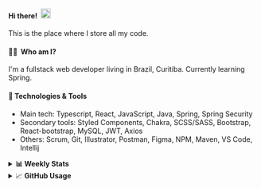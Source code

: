 #### Hi there!&nbsp;&nbsp;<img src="https://media.giphy.com/media/hvRJCLFzcasrR4ia7z/giphy.gif" width="20px">
This is the place where I store all my code.

#### 👨‍💻 &nbsp;Who am I?
I'm a fullstack web developer living in Brazil, Curitiba. Currently learning Spring.

#### 🔧&nbsp;Technologies & Tools
- Main tech: Typescript, React, JavaScript, Java, Spring, Spring Security </br>
- Secondary tools: Styled Components, Chakra, SCSS/SASS, Bootstrap, React-bootstrap, MySQL, JWT, Axios </br>
- Others: Scrum, Git, Illustrator, Postman, Figma, NPM, Maven, VS Code, Intellij </br> 


<details>
  <summary><b> 📊&nbsp;Weekly Stats</b></summary>
<!--START_SECTION:waka-->

```text
TypeScript       55 hrs 8 mins   █████████████████████░░░░   84.15 %
Java             6 hrs 20 mins   ██▒░░░░░░░░░░░░░░░░░░░░░░   09.67 %
JavaScript       1 hr 37 mins    ▓░░░░░░░░░░░░░░░░░░░░░░░░   02.48 %
Text             43 mins         ▒░░░░░░░░░░░░░░░░░░░░░░░░   01.11 %
JSON             37 mins         ▒░░░░░░░░░░░░░░░░░░░░░░░░   00.94 %
CSS              31 mins         ▒░░░░░░░░░░░░░░░░░░░░░░░░   00.80 %
```

<!--END_SECTION:waka-->
</details>

<details>
  <summary>&#x1f4c8;<b> GitHub Usage</b></summary>
  
[![Top Langs](https://github-readme-stats.vercel.app/api/top-langs/?username=gxlpes&&langs_count=9&layout=compact)](https://github.com/anuraghazra/github-readme-stats)

</details>
